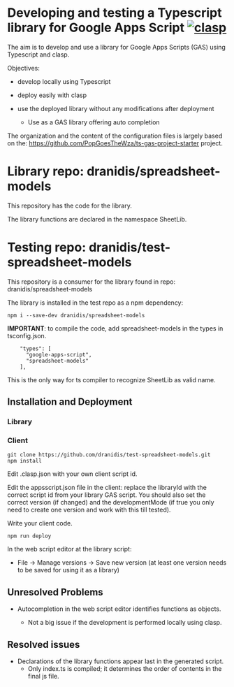 # Developing and testing a Typescript library for Google Apps Script [![clasp](https://img.shields.io/badge/built%20with-clasp-4285f4.svg)](https://github.com/google/clasp)

The aim is to develop and use a library for Google Apps Scripts (GAS) using Typescript and clasp.

Objectives:

* develop locally using Typescript
* deploy easily with clasp
* use the deployed library without any modifications after deployment
  
  * Use as a GAS library offering auto completion 

The organization and the content of the configuration files is largely based on the: https://github.com/PopGoesTheWza/ts-gas-project-starter project.

# Library repo: dranidis/spreadsheet-models

This repository has the code for the library.

The library functions are declared in the namespace SheetLib.


# Testing repo: dranidis/test-spreadsheet-models

This repository is a consumer for the library found in repo:
dranidis/spreadsheet-models

The library is installed in the test repo as a npm dependency:

```
npm i --save-dev dranidis/spreadsheet-models
```

**IMPORTANT**: to compile the code, add  spreadsheet-models in the types in tsconfig.json.

```
    "types": [
      "google-apps-script", 
      "spreadsheet-models"
    ],
```
This is the only way for ts compiler to recognize SheetLib as valid name.

## Installation and Deployment

### Library 

### Client 

```
git clone https://github.com/dranidis/test-spreadsheet-models.git
npm install
```

Edit .clasp.json with your own client script id.

Edit the appsscript.json file in the client: replace the libraryId with the correct script id from your library GAS script. You should also set the correct version (if changed) and the developmentMode (if true you only need to create one version and work with this till tested).

Write your client code.

```
npm run deploy
```





In the web script editor at the library script:

* File -> Manage versions -> Save new version (at least one version needs to be saved for using it as a library)




## Unresolved Problems

* Autocompletion in the web script editor identifies functions as objects.

    * Not a big issue if the development is performed locally using clasp.

## Resolved issues

* Declarations of the library functions appear last in the generated script.
  * Only index.ts is compiled; it determines the order of contents in the final js file.